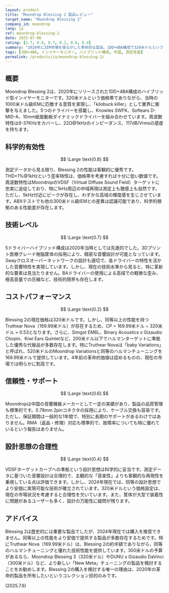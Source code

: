 ```yaml
---
layout: product
title: "Moondrop Blessing 2 製品レビュー"
target_name: "Moondrop Blessing 2"
company_id: moondrop
lang: ja
ref: moondrop-blessing-2
date: 2025-07-06
rating: [2.7, 0.8, 0.7, 0.2, 0.6, 0.4]
summary: "2020年にIEM市場を揺るがした革命的な製品。1DD+4BA構成で320米ドルという価格ながら、当時の1000米ドル級IEMに匹敵する性能を提供し、業界の価格破壊をもたらした。測定性能は優秀で、特に中域の自然な再現性は高評価。しかし4年経過した現在、Truthear Nova（169.99米ドル）など約半額で同等以上の性能を持つ競合品が多数登場しており、コストパフォーマンスは大幅に劣化している。"
tags: [1DD+4BA, インイヤーモニター, ハイブリッド構成, 中国, 測定性能]
permalink: /products/ja/moondrop-blessing-2/
---
```

## 概要

Moondrop Blessing 2は、2020年にリリースされた1DD+4BA構成のハイブリッド型インイヤーモニターです。320米ドルという価格帯でありながら、当時の1000米ドル級IEMに匹敵する音質を実現し、「kilobuck killer」として業界に衝撃を与えました。5つのドライバーを搭載し、Knowles SWFK、Softears D-MID-A、10mm紙振動板ダイナミックドライバーを組み合わせています。周波数特性は9-37KHzをカバーし、22Ω@1kHzのインピーダンス、117dB/Vrmsの感度を持ちます。

## 科学的有効性

$$ \Large \text{0.8} $$

測定データから見る限り、Blessing 2の性能は客観的に優秀です。THD<1%@1kHzという歪率特性は、価格帯を考慮すれば十分に低い数値です。周波数特性はMoondropのVDSF（Virtual Diffuse Sound Field）ターゲットに忠実に追従しており、特に1kHz周辺の中域再現は測定上も聴感上も自然です。ただし、5kHz付近にピークが存在し、わずかな高域の輝度感を生じさせています。ABXテストでも他の300米ドル級IEMとの差異は認識可能であり、科学的根拠のある性能差が存在します。

## 技術レベル

$$ \Large \text{0.7} $$

5ドライバーハイブリッド構成は2020年当時としては先進的でした。3Dプリント医療グレード樹脂筐体の採用により、精密な音響設計が可能となっています。3wayクロスオーバーネットワークの設計も適切で、各ドライバーの特性を活かした音響特性を実現しています。しかし、現在の技術水準から見ると、特に革新的な要素は見当たりません。BAドライバーの使用による高域での軽微な歪み、極高音量での圧縮など、技術的限界も存在します。

## コストパフォーマンス

$$ \Large \text{0.2} $$

Blessing 2の現在価格は320米ドルです。しかし、同等以上の性能を持つTruthear Nova（169.99米ドル）が存在するため、CP = 169.99米ドル ÷ 320米ドル = 0.53となります。さらに、Simgot EM6L、Binary Acoustics x Gizaudio Chopin、Kiwi Ears Quintetなど、200米ドル以下でハルマンターゲットに準拠した優秀な代替品が多数存在します。特にTruthear Novaは「baby Variations」と呼ばれ、520米ドルのMoondrop Variationsと同等のハルマンチューニングを169.99米ドルで提供しています。4年前の革命的価値は認めるものの、現在の市場では明らかに割高です。

## 信頼性・サポート

$$ \Large \text{0.6} $$

Moondropは中国の音響機器メーカーとして一定の実績があり、製品の品質管理も標準的です。0.78mm 2pinコネクタの採用により、ケーブル交換も容易です。ただし、保証期間は一般的な1年間で、特別に長期のサポートがあるわけではありません。RMA（返品・修理）対応も標準的で、故障率についても特に優れているという報告はありません。

## 設計思想の合理性

$$ \Large \text{0.4} $$

VDSFターゲットカーブへの準拠という設計思想は科学的に妥当です。測定データに基づいた音響設計は合理的で、主観的な「音楽性」よりも客観的な再現性を重視している点は評価できます。しかし、2024年現在では、同等の設計思想でより安価に実現可能な技術が確立されています。320米ドルという価格設定は、現在の市場状況を考慮すると合理性を欠いています。また、筐体が大型で装着性に問題があるユーザーも多く、設計の万能性に疑問が残ります。

## アドバイス

Blessing 2は歴史的には重要な製品でしたが、2024年現在では購入を推奨できません。同等以上の性能をより安価で提供する製品が多数存在するためです。特にTruthear Nova（169.99米ドル）は、Blessing 2の約半額でありながら、同等のハルマンチューニングと優れた技術性能を提供しています。300米ドルの予算があるなら、Moondrop Blessing 3（320米ドル）やDUNU x Gizaudio DaVinci（300米ドル）など、より新しい「New Meta」チューニングの製品を検討することをお勧めします。Blessing 2の購入を検討する唯一の理由は、2020年の革命的製品を所有したいというコレクション目的のみです。

(2025.7.6)
